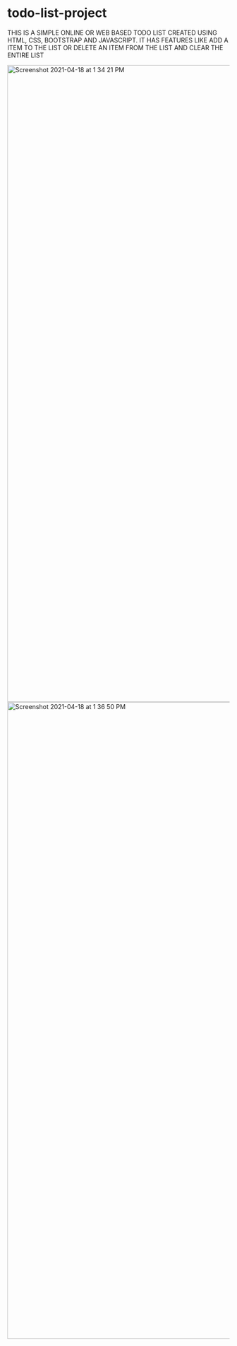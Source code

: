 # todo-list-project

THIS IS A SIMPLE ONLINE OR WEB BASED TODO LIST CREATED USING HTML, CSS, BOOTSTRAP AND JAVASCRIPT.
IT HAS FEATURES LIKE ADD A ITEM TO THE LIST OR DELETE AN ITEM FROM THE LIST AND CLEAR THE ENTIRE LIST 

<img width="1440" alt="Screenshot 2021-04-18 at 1 34 21 PM" src="https://user-images.githubusercontent.com/57523177/115138682-36f5c580-a04b-11eb-818c-b0832bf71ccd.png">
<img width="1440" alt="Screenshot 2021-04-18 at 1 36 50 PM" src="https://user-images.githubusercontent.com/57523177/115138684-38bf8900-a04b-11eb-9391-1c27f41d657f.png">
